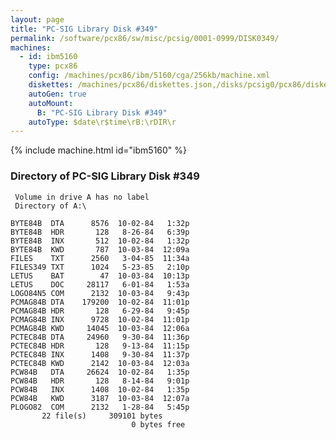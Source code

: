 ```yaml
---
layout: page
title: "PC-SIG Library Disk #349"
permalink: /software/pcx86/sw/misc/pcsig/0001-0999/DISK0349/
machines:
  - id: ibm5160
    type: pcx86
    config: /machines/pcx86/ibm/5160/cga/256kb/machine.xml
    diskettes: /machines/pcx86/diskettes.json,/disks/pcsig0/pcx86/diskettes.json
    autoGen: true
    autoMount:
      B: "PC-SIG Library Disk #349"
    autoType: $date\r$time\rB:\rDIR\r
---
```


{% include machine.html id="ibm5160" %}

### Directory of PC-SIG Library Disk #349

     Volume in drive A has no label
     Directory of A:\

    BYTE84B  DTA      8576  10-02-84   1:32p
    BYTE84B  HDR       128   8-26-84   6:39p
    BYTE84B  INX       512  10-02-84   1:32p
    BYTE84B  KWD       787  10-03-84  12:09a
    FILES    TXT      2560   3-04-85  11:34a
    FILES349 TXT      1024   5-23-85   2:10p
    LETUS    BAT        47  10-03-84  10:13p
    LETUS    DOC     28117   6-01-84   1:53a
    LOGO84N5 COM      2132  10-03-84   9:43p
    PCMAG84B DTA    179200  10-02-84  11:01p
    PCMAG84B HDR       128   6-29-84   9:45p
    PCMAG84B INX      9728  10-02-84  11:01p
    PCMAG84B KWD     14045  10-03-84  12:06a
    PCTEC84B DTA     24960   9-30-84  11:36p
    PCTEC84B HDR       128   9-13-84  11:15p
    PCTEC84B INX      1408   9-30-84  11:37p
    PCTEC84B KWD      2142  10-03-84  12:03a
    PCW84B   DTA     26624  10-02-84   1:35p
    PCW84B   HDR       128   8-14-84   9:01p
    PCW84B   INX      1408  10-02-84   1:35p
    PCW84B   KWD      3187  10-03-84  12:07a
    PLOGO82  COM      2132   1-28-84   5:45p
           22 file(s)     309101 bytes
                               0 bytes free
